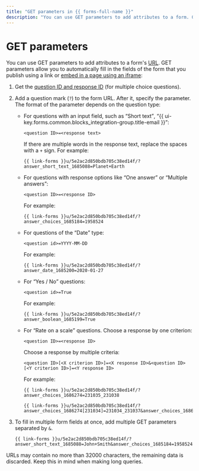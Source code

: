 ```yaml
---
title: "GET parameters in {{ forms-full-name }}"
description: "You can use GET parameters to add attributes to a form. GET parameters allow you to automatically fill in the fields of the form that you publish using a link or embed in a page using an iframe."
---
```


# GET parameters

You can use GET parameters to add attributes to a form's [URL]({{link-wikipedia-url}}). GET parameters allow you to automatically fill in the fields of the form that you publish using a link or [embed in a page using an iframe](publish.md#publlish-site):

1. Get the [question ID and response ID](question-id.md) (for multiple choice questions).

1. Add a question mark (`?`) to the form URL. After it, specify the parameter. The format of the parameter depends on the question type:

   * For questions with an input field, such as <q>Short text</q>, <q>{{ ui-key.forms.common.blocks_integration-group.title-email }}</q>:
      ```
      <question ID>=<response text>
      ```
      If there are multiple words in the response text, replace the spaces with a `+` sign. For example:
      ```
      {{ link-forms }}u/5e2ac2d850bdb705c38ed14f/?answer_short_text_1685088=Planet+Earth
      ```
   * For questions with response options like <q>One answer</q> or <q>Multiple answers</q>:
      ```
      <question ID>=<response ID>
      ```
      For example:
      ```
      {{ link-forms }}u/5e2ac2d850bdb705c38ed14f/?answer_choices_1685184=1958524
      ```
   * For questions of the <q>Date</q> type:
      ```
      <question id>=YYYY-MM-DD
      ```
      For example:
      ```
      {{ link-forms }}u/5e2ac2d850bdb705c38ed14f/?answer_date_1685200=2020-01-27
      ```
   * For <q>Yes / No</q> questions:
      ```
      <question id>=True
      ```
      For example:
      ```
      {{ link-forms }}u/5e2ac2d850bdb705c38ed14f/?answer_boolean_1685199=True
      ```
   * For <q>Rate on a scale</q> questions.
      Choose a response by one criterion:
      ```
      <question ID>=<response ID>
      ```
      Choose a response by multiple criteria:
      ```
      <question ID>[<X criterion ID>]=<X response ID>&<question ID>[<Y criterion ID>]=<Y response ID>
      ```
      For example:
      ```
      {{ link-forms }}u/5e2ac2d850bdb705c38ed14f/?answer_choices_1686274=231035_231038
      ```
      ```
      {{ link-forms }}u/5e2ac2d850bdb705c38ed14f/?answer_choices_1686274[231034]=231034_231037&answer_choices_1686274[231035]=231035_231038
      ```
1. To fill in multiple form fields at once, add multiple GET parameters separated by `&`.
   ```
   {{ link-forms }}u/5e2ac2d850bdb705c38ed14f/?answer_short_text_1685088=John+Smith&answer_choices_1685184=1958524
   ```

URLs may contain no more than 32000 characters, the remaining data is discarded. Keep this in mind when making long queries.